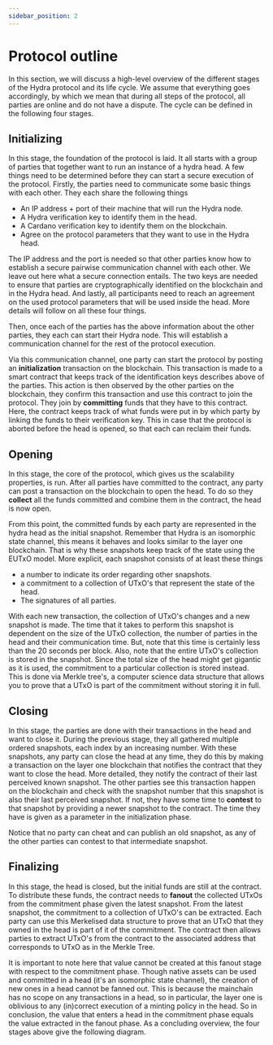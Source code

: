 ```yaml
---
sidebar_position: 2
---
```


# Protocol outline

In this section, we will discuss a high-level overview of the different stages of the Hydra protocol and its life cycle. We assume that everything goes accordingly, by which we mean that during all steps of the protocol, all parties are online and do not have a dispute. The cycle can be defined in the following four stages.

## Initializing

In this stage, the foundation of the protocol is laid. It all starts with a group of parties that together want to run an instance of a hydra head. A few things need to be determined before they can start a secure execution of the protocol.
Firstly, the parties need to communicate some basic things with each other. They each share the following things

- An IP address + port of their machine that will run the Hydra node.
- A Hydra verification key to identify them in the head.
- A Cardano verification key to identify them on the blockchain.
- Agree on the protocol parameters that they want to use in the Hydra head.

The IP address and the port is needed so that other parties know how to establish a secure pairwise communication channel with each other. We leave out here what a secure connection entails. The two keys are needed to ensure that parties are cryptographically identified on the blockchain and in the Hydra head. And lastly, all participants need to reach an agreement on the used protocol parameters that will be used inside the head. More details will follow on all these four things.

Then, once each of the parties has the above information about the other parties, they each can start their Hydra node. This will establish a communication channel for the rest of the protocol execution.

Via this communication channel, one party can start the protocol by posting an **initialization** transaction on the blockchain. This transaction is made to a smart contract that keeps track of the identification keys describes above of the parties. This action is then observed by the other parties on the blockchain, they confirm this transaction and use this contract to join the protocol. They join by **committing** funds that they have to this contract. Here, the contract keeps track of what funds were put in by which party by linking the funds to their verification key. This in case that the protocol is aborted before the head is opened, so that each can reclaim their funds.

## Opening

In this stage, the core of the protocol, which gives us the scalability properties, is run. After all parties have committed to the contract, any party can post a transaction on the blockchain to open the head. To do so they **collect** all the funds committed and combine them in the contract, the head is now open.

From this point, the committed funds by each party are represented in the hydra head as the initial snapshot. Remember that Hydra is an isomorphic state channel, this means it behaves and looks similar to the layer one blockchain. That is why these snapshots keep track of the state using the EUTxO model. More explicit, each snapshot consists of at least these things

- a number to indicate its order regarding other snapshots.
- a commitment to a collection of UTxO's that represent the state of the head.
- The signatures of all parties.

With each new transaction, the collection of UTxO's changes and a new snapshot is made. The time that it takes to perform this snapshot is dependent on the size of the UTxO collection, the number of parties in the head and their communication time. But, note that this time is certainly less than the 20 seconds per block. Also, note that the entire UTxO's collection is stored in the snapshot. Since the total size of the head might get gigantic as it is used, the commitment to a particular collection is stored instead. This is done via Merkle tree's, a computer science data structure that allows you to prove that a UTxO is part of the commitment without storing it in full.

## Closing

In this stage, the parties are done with their transactions in the head and want to close it. During the previous stage, they all gathered multiple ordered snapshots, each index by an increasing number. With these snapshots, any party can close the head at any time, they do this by making a transaction on the layer one blockchain that notifies the contract that they want to close the head. More detailed, they notify the contract of their last perceived known snapshot.
The other parties see this transaction happen on the blockchain and check with the snapshot number that this snapshot is also their last perceived snapshot. If not, they have some time to **contest** to that snapshot by providing a newer snapshot to the contract. The time they have is given as a parameter in the initialization phase.

Notice that no party can cheat and can publish an old snapshot, as any of the other parties can contest to that intermediate snapshot.

## Finalizing

In this stage, the head is closed, but the initial funds are still at the contract. To distribute these funds, the contract needs to **fanout** the collected UTxOs from the commitment phase given the latest snapshot. From the latest snapshot, the commitment to a collection of UTxO's can be extracted. Each party can use this Merkelised data structure to prove that an UTxO that they owned in the head is part of it of the commitment. The contract then allows parties to extract UTxO's from the contract to the associated address that corresponds to UTxO as in the Merkle Tree.

It is important to note here that value cannot be created at this fanout stage with respect to the commitment phase. Though native assets can be used and committed in a head (it's an isomorphic state channel), the creation of new ones in a head cannot be fanned out. This is because the mainchain has no scope on any transactions in a head, so in particular, the layer one is oblivious to any (in)correct execution of a minting policy in the head. So in conclusion, the value that enters a head in the commitment phase equals the value extracted in the fanout phase. As a concluding overview, the four stages above give the following diagram.
